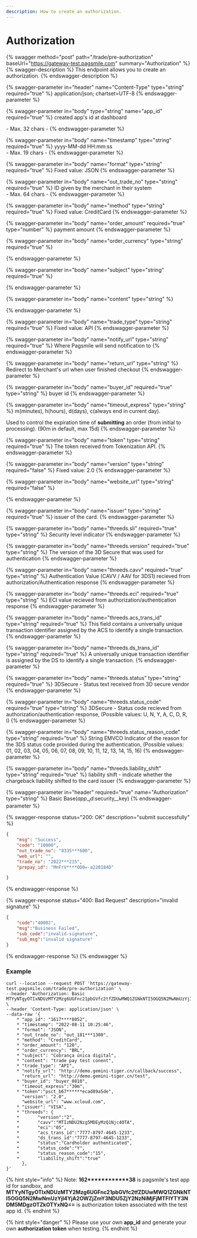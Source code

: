 ```yaml
---
description: How to create an authorization.
---
```


# Authorization

{% swagger method="post" path="/trade/pre-authorization" baseUrl="https://gateway-test.pagsmile.com" summary="Authorization" %}
{% swagger-description %}
This endpoint allows you to create an authorization.
{% endswagger-description %}

{% swagger-parameter in="header" name="Content-Type" type="string" required="true" %}
application/json; chartset=UTF-8
{% endswagger-parameter %}

{% swagger-parameter in="body" type="string" name="app_id" required="true" %}
created app's id at dashboard

\- Max. 32 chars -
{% endswagger-parameter %}

{% swagger-parameter in="body" name="timestamp" type="string" required="true" %}
yyyy-MM-dd HH:mm:ss\
\- Max. 19 chars -
{% endswagger-parameter %}

{% swagger-parameter in="body" name="format" type="string" required="true" %}
Fixed value: JSON
{% endswagger-parameter %}

{% swagger-parameter in="body" name="out_trade_no" type="string" required="true" %}
ID given by the merchant in their system\
\- Max. 64 chars -&#x20;
{% endswagger-parameter %}

{% swagger-parameter in="body" name="method" type="string" required="true" %}
Fixed value: CreditCard
{% endswagger-parameter %}

{% swagger-parameter in="body" name="order_amount" required="true" type="number" %}
payment amount
{% endswagger-parameter %}

{% swagger-parameter in="body" name="order_currency" type="string" required="true" %}

{% endswagger-parameter %}

{% swagger-parameter in="body" name="subject" type="string" required="true" %}

{% endswagger-parameter %}

{% swagger-parameter in="body" name="content" type="string" %}

{% endswagger-parameter %}

{% swagger-parameter in="body" name="trade_type" type="string" required="true" %}
Fixed value: API
{% endswagger-parameter %}

{% swagger-parameter in="body" name="notify_url" type="string" required="true" %}
Where Pagsmile will send notification to
{% endswagger-parameter %}

{% swagger-parameter in="body" name="return_url" type="string" %}
Redirect to Merchant's url when user finished checkout
{% endswagger-parameter %}

{% swagger-parameter in="body" name="buyer_id" required="true" type="string" %}
buyer id
{% endswagger-parameter %}

{% swagger-parameter in="body" name="timeout_express" type="string" %}
m(minutes), h(hours), d(days), c(always end in current day).&#x20;

Used to control the expiration time of **submitting** an order (from initial to processing).  (90m in default, max 15d)
{% endswagger-parameter %}

{% swagger-parameter in="body" name="token" type="string" required="true" %}
The token received from Tokenization API.
{% endswagger-parameter %}

{% swagger-parameter in="body" name="version" type="string" required="false" %}
Fixed value: 2.0
{% endswagger-parameter %}

{% swagger-parameter in="body" name="website_url" type="string" required="false" %}

{% endswagger-parameter %}

{% swagger-parameter in="body" name="issuer" type="string" required="true" %}
issuer of the card.
{% endswagger-parameter %}

{% swagger-parameter in="body" name="threeds.sli" required="true" type="string" %}
Security level indicator
{% endswagger-parameter %}

{% swagger-parameter in="body" name="threeds.version" required="true" type="string" %}
The version of the 3D Secure that was used for authentication
{% endswagger-parameter %}

{% swagger-parameter in="body" name="threeds.cavv" required="true" type="string" %}
Authentication Value (CAVV / AAV for 3DS1) recieved from authorization/Authentication response
{% endswagger-parameter %}

{% swagger-parameter in="body" name="threeds.eci" required="true" type="string" %}
ECI value recieved from authorization/authentication response
{% endswagger-parameter %}

{% swagger-parameter in="body" name="threeds.acs_trans_id" type="string" required="true" %}
This field contains a universally unique transaction identifier assigned by the ACS to identify a single transaction.
{% endswagger-parameter %}

{% swagger-parameter in="body" name="threeds.ds_trans_id" type="string" required="true" %}
A universally unique transaction identifier is assigned by the DS to identify a single transaction.
{% endswagger-parameter %}

{% swagger-parameter in="body" name="threeds.status" type="string" required="true" %}
3DSecure - Status text received from 3D secure vendor
{% endswagger-parameter %}

{% swagger-parameter in="body" name="threeds.status_code" required="true" type="string" %}
3DSecure - Status code recieved from authorization/authentication response, (Possible values: U, N, Y, A, C, D, R, I)
{% endswagger-parameter %}

{% swagger-parameter in="body" name="threeds.status_reason_code" type="string" required="true" %}
String EMVCO Indicator of the reason for the 3DS status code provided during the authentication, (Possible values: 01, 02, 03, 04, 05, 06, 07, 08, 09, 10, 11, 12, 13, 14, 15, 16)
{% endswagger-parameter %}

{% swagger-parameter in="body" name="threeds.liability_shift" type="string" required="true" %}
liability shift - indicate whether the chargeback liability shifted to the card issuer
{% endswagger-parameter %}

{% swagger-parameter in="header" required="true" name="Authorization" type="string" %}
Basic Base($app\__id:$security\__key)
{% endswagger-parameter %}

{% swagger-response status="200: OK" description="submit successfully" %}
```json
{
    "msg": "Success",
    "code": "10000",
    "out_trade_no": "8335***600",
    "web_url": "",
    "trade_no": "2022***215",
    "prepay_id": "MnFrV****OD0=-a220184D"

}
```
{% endswagger-response %}

{% swagger-response status="400: Bad Request" description="invalid signature" %}
```json
{
    "code":"40002",
    "msg":"Business Failed",
    "sub_code":"invalid-signature",
    "sub_msg":"invalid signature"
}
```
{% endswagger-response %}
{% endswagger %}

### Example

```
curl --location --request POST 'https://gateway-test.pagsmile.com/trade/pre-authorization' \
--header 'Authorization: Basic MTYyNTgyOTIxNDUzMTY2Mzg6UGFnc21pbGVfc2tfZDUwMWQ1ZGNkNTI5OGQ5N2MwNmUzYjI4YjA2OWZjZmY3NDU5ZjY2NzNiMjFjMTFlYTY3NDM5MDgzOTZkOTYxNQ==' \
--header 'Content-Type: application/json' \
--data-raw '{
    * "app_id": "1617****8052",
    * "timestamp": "2022-08-11 10:25:46",
    * "format": "JSON",
    * "out_trade_no": "out_181***1300",
    * "method": "CreditCard",
    * "order_amount": "120",
    * "order_currency": "BRL",
    * "subject": "Cobrança única digital",
    * "content": "trade pay test conent",
    * "trade_type": "API",
    * "notify_url": "http://demo.gemini-tiger.cn/callback/success",
      "return_url": "http://demo.gemini-tiger.cn/test",
    * "buyer_id": "buyer_0810",
      "timeout_express":"30m",
    * "token":"psct_b67******ecad89a5de",
      "version": "2.0",
      "website_url": "www.xcloud.com",
    * "issuer": "VISA",
    * "threeds": {
    *       "version":"2",
    *       "cavv":"MTIzNDU2Nzg5MDEyMzQ1Njc4OTA",
    *       "eci":"05",
    *       "acs_trans_id":"7777-8797-4645-1233",
    *       "ds_trans_id":"7777-8797-4645-1233",
    *       "status":"Cardholder authenticated",
    *       "status_code":"Y",
    *       "status_reason_code":"15",
    *       "liability_shift":"true"
      },
}'
```

{% hint style="info" %}
Note:  **162\*\*\*\*\*\*\*\*\*\*\*\*38** is pagsmile's test app id for sandbox, and **MTYyNTgyOTIxNDUzMTY2Mzg6UGFnc21pbGVfc2tfZDUwMWQ1ZGNkNTI5OGQ5N2MwNmUzYjI4YjA2OWZjZmY3NDU5ZjY2NzNiMjFjMTFlYTY3NDM5MDgzOTZkOTYxNQ==** is authorization token associated with the test app id.&#x20;
{% endhint %}

{% hint style="danger" %}
Please use your own **app\_id** and generate your own **authorization token** when testing.
{% endhint %}
